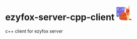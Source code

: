 # ezyfox-server-cpp-client <img src="https://github.com/youngmonkeys/ezyfox-server/blob/master/logo.png" width="48" height="48" />
c++ client for ezyfox server
